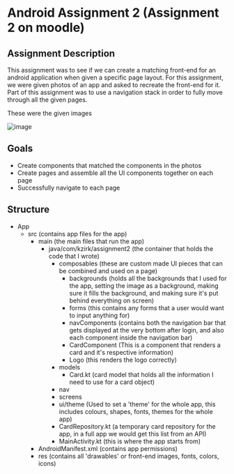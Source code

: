 # Android Assignment 2 (Assignment 2 on moodle)

## Assignment Description
This assignment was to see if we can create a matching front-end for an android application when given a specific page layout. For this assignment, we were given photos of an app and asked to recreate the front-end for it. Part of this assignment was to use a navigation stack in order to fully move through all the given pages. 

These were the given images

![image](https://user-images.githubusercontent.com/83609351/235287105-aab7d162-e10f-4639-a121-f8352d5a6bc6.png)

## Goals
- Create components that matched the components in the photos
- Create pages and assemble all the UI components together on each page
- Successfully navigate to each page

## Structure

- App
     - src (contains app files for the app)
       - main (the main files that run the app)
         - java/com/kzirk/assignment2 (the container that holds the code that I wrote)
           - composables (these are custom made UI pieces that can be combined and used on a page)
             - backgrounds (holds all the backgrounds that I used for the app, setting the image as a background, making sure it fills the background, and making sure it's put behind everything on screen)
             - forms (this contains any forms that a user would want to input anything for)
             - navComponents (contains both the navigation bar that gets displayed at the very bottom after login, and also each component inside the navigation bar)
             - CardComponent (This is a component that renders a card and it's respective information)
             - Logo (this renders the logo correctly)
           - models
             - Card.kt (card model that holds all the information I need to use for a card object)
           - nav
           - screens
           - ui/theme (Used to set a 'theme' for the whole app, this includes colours, shapes, fonts, themes for the whole app)
           - CardRepository.kt (a temporary card repository for the app, in a full app we would get this list from an API)
           - MainActivity.kt (this is where the app starts from)
       - AndroidManifest.xml (contains app permissions)
       - res (contains all 'drawables' or front-end images, fonts, colors, icons)




